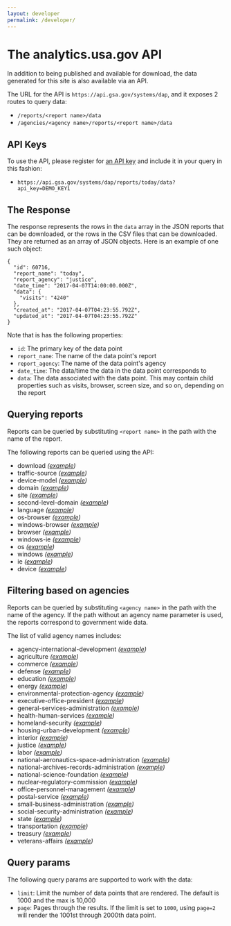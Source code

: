 ```yaml
---
layout: developer
permalink: /developer/
---
```


# The analytics.usa.gov API

In addition to being published and available for download, the data generated for this site is also available via an API.

The URL for the API is `https://api.gsa.gov/systems/dap`, and it exposes 2 routes to query data:

- `/reports/<report name>/data`
- `/agencies/<agency name>/reports/<report name>/data`

## API Keys

To use the API, please register for [an API key](https://api.data.gov/signup/) and include it in your query in this fashion:

- `https://api.gsa.gov/systems/dap/reports/today/data?api_key=DEMO_KEY1`

## The Response

The response represents the rows in the `data` array in the JSON reports that can be downloaded, or the rows in the CSV files that can be downloaded. They are returned as an array of JSON objects. Here is an example of one such object:

```
{
  "id": 60716,
  "report_name": "today",
  "report_agency": "justice",
  "date_time": "2017-04-07T14:00:00.000Z",
  "data": {
    "visits": "4240"
  },
  "created_at": "2017-04-07T04:23:55.792Z",
  "updated_at": "2017-04-07T04:23:55.792Z"
}
```

Note that is has the following properties:

- `id`: The primary key of the data point
- `report_name`: The name of the data point's report
- `report_agency`: The name of the data point's agency
- `date_time`: The data/time the data in the data point corresponds to
- `data`: The data associated with the data point. This may contain child properties such as visits, browser, screen size, and so on, depending on the report

## Querying reports

Reports can be queried by substituting `<report name>` in the path with the name of the report.

The following reports can be queried using the API:

- download  _([example](https://api.gsa.gov/systems/dap/reports/download/data?api_key=DEMO_KEY1))_
- traffic-source  _([example](https://api.gsa.gov/systems/dap/reports/traffic-source/data?api_key=DEMO_KEY1))_
- device-model  _([example](https://api.gsa.gov/systems/dap/reports/device-model/data?api_key=DEMO_KEY1))_
- domain  _([example](https://api.gsa.gov/systems/dap/reports/domain/data?api_key=DEMO_KEY1))_
- site  _([example](https://api.gsa.gov/systems/dap/reports/site/data?api_key=DEMO_KEY1))_
- second-level-domain  _([example](https://api.gsa.gov/systems/dap/reports/second-level-domain/data?api_key=DEMO_KEY1))_
- language  _([example](https://api.gsa.gov/systems/dap/reports/language/data?api_key=DEMO_KEY1))_
- os-browser  _([example](https://api.gsa.gov/systems/dap/reports/os-browser/data?api_key=DEMO_KEY1))_
- windows-browser  _([example](https://api.gsa.gov/systems/dap/reports/windows-browser/data?api_key=DEMO_KEY1))_
- browser  _([example](https://api.gsa.gov/systems/dap/reports/browser/data?api_key=DEMO_KEY1))_
- windows-ie  _([example](https://api.gsa.gov/systems/dap/reports/windows-ie/data?api_key=DEMO_KEY1))_
- os  _([example](https://api.gsa.gov/systems/dap/reports/os/data?api_key=DEMO_KEY1))_
- windows  _([example](https://api.gsa.gov/systems/dap/reports/windows/data?api_key=DEMO_KEY1))_
- ie  _([example](https://api.gsa.gov/systems/dap/reports/ie/data?api_key=DEMO_KEY1))_
- device  _([example](https://api.gsa.gov/systems/dap/reports/device/data?api_key=DEMO_KEY1))_

## Filtering based on agencies

Reports can be queried by substituting `<agency name>` in the path with the name of the agency. If the path without an agency name parameter is used, the reports correspond to government wide data.

The list of valid agency names includes:

- agency-international-development  _([example](https://api.gsa.gov/systems/dap/agencies/agency-international-development/reports/site/data?api_key=DEMO_KEY1))_
- agriculture  _([example](https://api.gsa.gov/systems/dap/agencies/agriculture/reports/site/data?api_key=DEMO_KEY1))_
- commerce  _([example](https://api.gsa.gov/systems/dap/agencies/commerce/reports/site/data?api_key=DEMO_KEY1))_
- defense  _([example](https://api.gsa.gov/systems/dap/agencies/defense/reports/site/data?api_key=DEMO_KEY1))_
- education  _([example](https://api.gsa.gov/systems/dap/agencies/education/reports/site/data?api_key=DEMO_KEY1))_
- energy  _([example](https://api.gsa.gov/systems/dap/agencies/energy/reports/site/data?api_key=DEMO_KEY1))_
- environmental-protection-agency  _([example](https://api.gsa.gov/systems/dap/agencies/environmental-protection-agency/reports/site/data?api_key=DEMO_KEY1))_
- executive-office-president  _([example](https://api.gsa.gov/systems/dap/agencies/executive-office-president/reports/site/data?api_key=DEMO_KEY1))_
- general-services-administration  _([example](https://api.gsa.gov/systems/dap/agencies/general-services-administration/reports/site/data?api_key=DEMO_KEY1))_
- health-human-services  _([example](https://api.gsa.gov/systems/dap/agencies/health-human-services/reports/site/data?api_key=DEMO_KEY1))_
- homeland-security  _([example](https://api.gsa.gov/systems/dap/agencies/homeland-security/reports/site/data?api_key=DEMO_KEY1))_
- housing-urban-development  _([example](https://api.gsa.gov/systems/dap/agencies/housing-urban-development/reports/site/data?api_key=DEMO_KEY1))_
- interior  _([example](https://api.gsa.gov/systems/dap/agencies/interior/reports/site/data?api_key=DEMO_KEY1))_
- justice  _([example](https://api.gsa.gov/systems/dap/agencies/justice/reports/site/data?api_key=DEMO_KEY1))_
- labor  _([example](https://api.gsa.gov/systems/dap/agencies/labor/reports/site/data?api_key=DEMO_KEY1))_
- national-aeronautics-space-administration  _([example](https://api.gsa.gov/systems/dap/agencies/national-aeronautics-space-administration/reports/site/data?api_key=DEMO_KEY1))_
- national-archives-records-administration  _([example](https://api.gsa.gov/systems/dap/agencies/national-archives-records-administration/reports/site/data?api_key=DEMO_KEY1))_
- national-science-foundation  _([example](https://api.gsa.gov/systems/dap/agencies/national-science-foundation/reports/site/data?api_key=DEMO_KEY1))_
- nuclear-regulatory-commission  _([example](https://api.gsa.gov/systems/dap/agencies/nuclear-regulatory-commission/reports/site/data?api_key=DEMO_KEY1))_
- office-personnel-management  _([example](https://api.gsa.gov/systems/dap/agencies/office-personnel-management/reports/site/data?api_key=DEMO_KEY1))_
- postal-service  _([example](https://api.gsa.gov/systems/dap/agencies/postal-service/reports/site/data?api_key=DEMO_KEY1))_
- small-business-administration  _([example](https://api.gsa.gov/systems/dap/agencies/small-business-administration/reports/site/data?api_key=DEMO_KEY1))_
- social-security-administration  _([example](https://api.gsa.gov/systems/dap/agencies/social-security-administration/reports/site/data?api_key=DEMO_KEY1))_
- state  _([example](https://api.gsa.gov/systems/dap/agencies/state/reports/site/data?api_key=DEMO_KEY1))_
- transportation  _([example](https://api.gsa.gov/systems/dap/agencies/transportation/reports/site/data?api_key=DEMO_KEY1))_
- treasury  _([example](https://api.gsa.gov/systems/dap/agencies/treasury/reports/site/data?api_key=DEMO_KEY1))_
- veterans-affairs  _([example](https://api.gsa.gov/systems/dap/agencies/veterans-affairs/reports/site/data?api_key=DEMO_KEY1))_

## Query params

The following query params are supported to work with the data:

- `limit`: Limit the number of data points that are rendered. The default is 1000 and the max is 10,000
- `page`: Pages through the results. If the limit is set to `1000`, using `page=2` will render the 1001st through 2000th data point.
